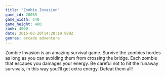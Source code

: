 ```yaml
---
title: "Zombie Invasion"
game_id: 20065
game_width: 640
game_height: 480
rank: 4000
date: 2015-02-20T14:20:19.989Z
genres: arcade adventure
---
```

Zombie Invasion is an amazing survival game. Survive the zombies hordes as long as you can avoiding them from crossing the bridge. Each zombie that escapes you damages your energy. Be careful not to hit the runaway survivals, in this way you?ll get extra energy. Defeat them all!